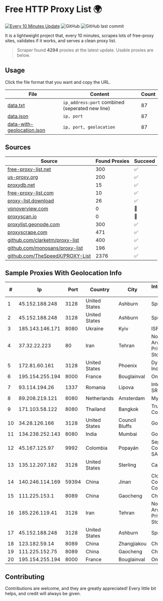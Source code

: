 
# Free HTTP Proxy List 🌍

[![Every 10 Minutes Update](https://github.com/mertguvencli/http-proxy-list/actions/workflows/main.yml/badge.svg?branch=main)](https://github.com/mertguvencli/http-proxy-list/actions/workflows/main.yml)
![GitHub](https://img.shields.io/github/license/mertguvencli/http-proxy-list)
![GitHub last commit](https://img.shields.io/github/last-commit/mertguvencli/http-proxy-list)

It is a lightweight project that, every 10 minutes, scrapes lots of free-proxy sites, validates if it works, and serves a clean proxy list.


> Scraper found **4294** proxies at the latest update. Usable proxies are below.

## Usage

Click the file format that you want and copy the URL.


|File|Content|Count|
|----|-------|-----|
|[data.txt](https://raw.githubusercontent.com/mertguvencli/http-proxy-list/main/proxy-list/data.txt)|`ip_address:port` combined (seperated new line)|87|
|[data.json](https://raw.githubusercontent.com/mertguvencli/http-proxy-list/main/proxy-list/data.json)|`ip, port`|87|
|[data-with-geolocation.json](https://raw.githubusercontent.com/mertguvencli/http-proxy-list/main/proxy-list/data-with-geolocation.json)|`ip, port, geolocation`|87|

## Sources

|Source|Found Proxies|Succeed|
|------|-------------|-------|
|[free-proxy-list.net](https://free-proxy-list.net)|300|✅|
|[us-proxy.org](https://www.us-proxy.org)|200|✅|
|[proxydb.net](http://proxydb.net)|15|✅|
|[free-proxy-list.com](https://free-proxy-list.com/?page=&port=&type%5B%5D=http&type%5B%5D=https&up_time=0&search=Search)|10|✅|
|[proxy-list.download](https://www.proxy-list.download/HTTP)|26|✅|
|[vpnoverview.com](https://vpnoverview.com/privacy/anonymous-browsing/free-proxy-servers)|0|🚫|
|[proxyscan.io](https://www.proxyscan.io)|0|🚫|
|[proxylist.geonode.com](https://proxylist.geonode.com/api/proxy-list?limit=300&page=1&sort_by=lastChecked&sort_type=desc&protocols=http,https)|300|✅|
|[proxyscrape.com](https://api.proxyscrape.com/v2/?request=displayproxies&protocol=http&timeout=10000&country=all&ssl=all&anonymity=all)|471|✅|
|[github.com/clarketm/proxy-list](https://raw.githubusercontent.com/clarketm/proxy-list/master/proxy-list-raw.txt)|400|✅|
|[github.com/monosans/proxy-list](https://raw.githubusercontent.com/monosans/proxy-list/main/proxies/http.txt)|196|✅|
|[github.com/TheSpeedX/PROXY-List](https://raw.githubusercontent.com/TheSpeedX/PROXY-List/master/http.txt)|2376|✅|


## Sample Proxies With Geolocation Info

|#|Ip|Port|Country|City|Internet Service Provider|
|-|--|----|-------|----|-------------------------|
|1|45.152.188.248|3128|United States|Ashburn|Sprint|
|2|45.152.188.248|3128|United States|Ashburn|Sprint|
|3|185.143.146.171|8080|Ukraine|Kyiv|ISP UTELS|
|4|37.32.22.223|80|Iran|Tehran|Noyan Abr Arvan Co. ( Private Joint Stock)|
|5|172.81.60.161|3128|United States|Phoenix|Dynu Systems Incorporated|
|6|195.154.255.194|8000|France|Bouglainval|Online S.A.S.|
|7|93.114.194.26|1337|Romania|Lipova|Interkvm Host SRL|
|8|89.208.219.121|8080|Netherlands|Amsterdam|My.com B.V.|
|9|171.103.58.122|8080|Thailand|Bangkok|True Internet Co., Ltd.|
|10|34.28.126.166|3128|United States|Council Bluffs|Google LLC|
|11|134.238.252.143|8080|India|Mumbai|Google LLC|
|12|45.167.125.97|9992|Colombia|Popayán|Sepcom Comunicaciones SAS|
|13|135.12.207.182|3128|United States|Sterling|Carrytel|
|14|140.246.114.169|59394|China|Jinan|Cloud Computing Corporation|
|15|111.225.153.1|8089|China|Gaocheng|Chinanet|
|16|185.226.119.41|3128|Iran|Tehran|Noyan Abr Arvan Co. ( Private Joint Stock)|
|17|45.152.188.248|3128|United States|Ashburn|Sprint|
|18|123.182.59.14|8089|China|Zhangjiakou|Chinanet|
|19|111.225.152.75|8089|China|Gaocheng|Chinanet|
|20|195.154.255.194|8000|France|Bouglainval|Online S.A.S.|



## Contributing

Contributions are welcome, and they are greatly appreciated! Every
little bit helps, and credit will always be given.

